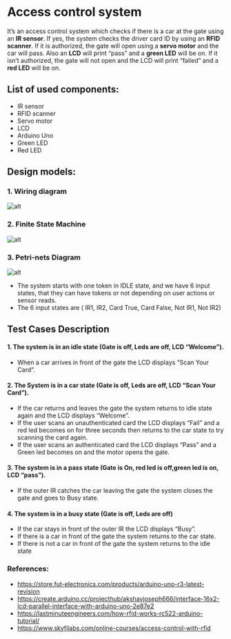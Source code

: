 # Access control system
It’s an access control system which checks if there is a car at the gate using an **IR sensor**.
If yes, the system checks the driver card ID by using an **RFID scanner**. If it is authorized, the gate will open using a **servo motor** and the car will pass. 
Also an **LCD** will print “pass” and a **green LED** will be on. If it isn’t authorized, the gate will not open and the LCD will print “failed” and a **red LED** will be on.
## List of used components:
- IR sensor
- RFID scanner
- Servo motor
- LCD
- Arduino Uno
- Green LED
- Red LED

## Design models:
### 1. Wiring diagram
![alt](https://drive.google.com/uc?export=view&id=1lh4NTBGpeUcTVLEoWNqAvCe0FE8Q0pfC)
### 2. Finite State Machine
![alt](https://drive.google.com/uc?export=view&id=1-fh69O4-rr26Y6tQpgS831l4HruOTz-G)
### 3. Petri-nets Diagram
![alt](https://drive.google.com/uc?export=view&id=1zgbLQtsZFtKLakEwusHlyBdoGGM32Ksk)
- The system starts with one token in IDLE state, and we have 6 input states, that they can have tokens or not depending on user actions or sensor reads.
- The 6 input states are ( IR1, IR2, Card True, Card False, Not IR1, Not IR2)

## Test Cases Description
#### 1. The system is in an idle state (Gate is off, Leds are off, LCD “Welcome”). 
  - When a car arrives in front of the gate the LCD displays “Scan Your Card”. 
#### 2. The System is in a car state (Gate is off, Leds are off, LCD “Scan Your Card”). 
  - If the car returns and leaves the gate the system returns to idle state again and the LCD displays “Welcome”. 
  - If the user scans an unauthenticated card the LCD displays “Fail” and a red led becomes on for three seconds then returns to the car state to try scanning the card again. 
  - If the user scans an authenticated card the LCD displays “Pass” and a Green led becomes on and the motor opens the gate. 
#### 3. The system is in a pass state (Gate is On, red led is off,green led is on, LCD “pass”). 
  - If the outer IR catches the car leaving the gate the system closes the gate and goes to Busy state. 
#### 4. The system is in a busy state (Gate is off, Leds are off) 
  - If the car stays in front of the outer IR the LCD displays “Busy”. 
  - If there is a car in front of the gate the system returns to the car state. 
  - If there is not a car in front of the gate the system returns to the idle state
  
### References: 
- https://store.fut-electronics.com/products/arduino-uno-r3-latest-revision 
- https://create.arduino.cc/projecthub/akshayjoseph666/interface-16x2-lcd-parallel-interface-with-arduino-uno-2e87e2 
- https://lastminuteengineers.com/how-rfid-works-rc522-arduino-tutorial/ 
- https://www.skyfilabs.com/online-courses/access-control-with-rfid
